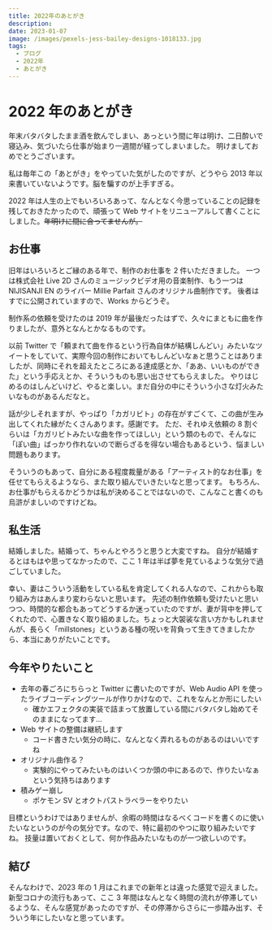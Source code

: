 ```yaml
---
title: 2022年のあとがき
description:
date: 2023-01-07
image: /images/pexels-jess-bailey-designs-1018133.jpg
tags:
  - ブログ
  - 2022年
  - あとがき
---
```


# 2022 年のあとがき

年末バタバタしたまま酒を飲んでしまい、あっという間に年は明け、二日酔いで寝込み、気づいたら仕事が始まり一週間が経ってしまいました。
明けましておめでとうございます。

私は毎年この「あとがき」をやっていた気がしたのですが、どうやら 2013 年以来書いていないようです。脳を騙すのが上手すぎる。

2022 年は人生の上でもいろいろあって、なんとなく今思っていることの記録を残しておきたかったので、頑張って Web サイトをリニューアルして書くことにしました。~~年明けに間に合ってませんが。~~

## お仕事

旧年はいろいろとご縁のある年で、制作のお仕事を 2 件いただきました。
一つは株式会社 Live 2D さんのミュージックビデオ用の音楽制作、もう一つは NIJISANJI EN のライバー Millie Parfait さんのオリジナル曲制作です。
後者はすでに公開されていますので、Works からどうぞ。

制作系の依頼を受けたのは 2019 年が最後だったはずで、久々にまともに曲を作りましたが、意外となんとかなるものです。

以前 Twitter で「頼まれて曲を作るという行為自体が結構しんどい」みたいなツイートをしていて、実際今回の制作においてもしんどいなぁと思うことはありましたが、同時にそれを超えたところにある達成感とか、「ああ、いいものができた」という手応えとか、そういうものも思い出させてもらえました。
やりはじめるのはしんどいけど、やると楽しい。まだ自分の中にそういう小さな灯火みたいなものがあるんだなと。

話が少しそれますが、やっぱり「カガリビト」の存在がすごくて、この曲が生み出してくれた縁がたくさんあります。感謝です。
ただ、それゆえ依頼の 8 割ぐらいは「カガリビトみたいな曲を作ってほしい」という類のもので、そんなに「ぽい曲」ばっかり作れないので断らざるを得ない場合もあるという、悩ましい問題もあります。

そういうのもあって、自分にある程度裁量がある「アーティスト的なお仕事」を任せてもらえるようなら、また取り組んでいきたいなと思ってます。
もちろん、お仕事がもらえるかどうかは私が決めることではないので、こんなこと書くのも烏滸がましいのですけどね。

## 私生活

結婚しました。結婚って、ちゃんとやろうと思うと大変ですね。
自分が結婚するとはもはや思ってなかったので、ここ 1 年は半ば夢を見ているような気分で過ごしていました。

幸い、妻はこういう活動をしている私を肯定してくれる人なので、これからも取り組み方はあんまり変わらないと思います。
先述の制作依頼も受けたいと思いつつ、時間的な都合もあってどうするか迷っていたのですが、妻が背中を押してくれたので、心置きなく取り組めました。ちょっと大袈裟な言い方かもしれませんが、長らく「millstones」というある種の呪いを背負って生きてきましたから、本当にありがたいことです。

## 今年やりたいこと

- 去年の春ごろにちらっと Twitter に書いたのですが、Web Audio API を使ったライブコーディングツールが作りかけなので、これをなんとか形にしたい
  - 確かエフェクタの実装で詰まって放置している間にバタバタし始めてそのままになってます…
- Web サイトの整備は継続します
  - コード書きたい気分の時に、なんとなく弄れるものがあるのはいいですね
- オリジナル曲作る？
  - 実験的にやってみたいものはいくつか頭の中にあるので、作りたいなぁという気持ちはあります
- 積みゲー崩し
  - ポケモン SV とオクトパストラベラーをやりたい

目標というわけではありませんが、余暇の時間はなるべくコードを書くのに使いたいなというのが今の気分です。なので、特に最初のやつに取り組みたいですね。
技量は置いておくとして、何か作品みたいなものが一つ欲しいのです。

## 結び

そんなわけで、2023 年の 1 月はこれまでの新年とは違った感覚で迎えました。新型コロナの流行もあって、ここ 3 年間はなんとなく時間の流れが停滞しているような、そんな感覚があったのですが、その停滞からさらに一歩踏み出す、そういう年にしたいなと思っています。
